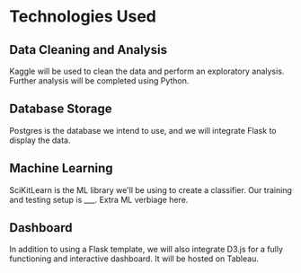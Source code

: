 # Technologies Used
## Data Cleaning and Analysis
Kaggle will be used to clean the data and perform an exploratory analysis. Further analysis will be completed using Python.



## Database Storage
Postgres is the database we intend to use, and we will integrate Flask to display the data.



## Machine Learning
SciKitLearn is the ML library we'll be using to create a classifier. Our training and testing setup is ___. Extra ML verbiage here.



## Dashboard
In addition to using a Flask template, we will also integrate D3.js for a fully functioning and interactive dashboard. It will be hosted on Tableau.
